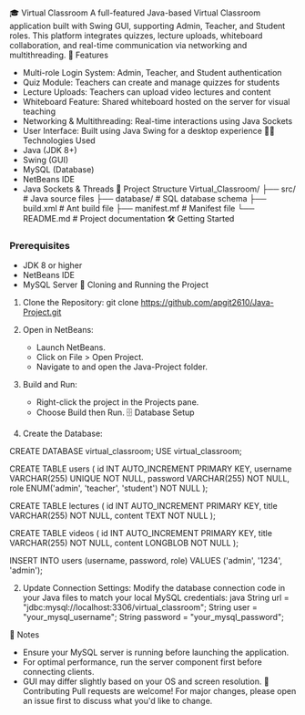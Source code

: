 🎓 Virtual Classroom
A full-featured Java-based Virtual Classroom application built with Swing GUI, supporting Admin, Teacher, and Student roles. This platform integrates quizzes, lecture uploads, whiteboard collaboration, and real-time communication via networking and multithreading.
🚀 Features
- Multi-role Login System: Admin, Teacher, and Student authentication
- Quiz Module: Teachers can create and manage quizzes for students
- Lecture Uploads: Teachers can upload video lectures and content
- Whiteboard Feature: Shared whiteboard hosted on the server for visual teaching
- Networking & Multithreading: Real-time interactions using Java Sockets
- User Interface: Built using Java Swing for a desktop experience
🧑‍💻 Technologies Used
- Java (JDK 8+)
- Swing (GUI)
- MySQL (Database)
- NetBeans IDE
- Java Sockets & Threads
📂 Project Structure
Virtual_Classroom/
├── src/                      # Java source files
├── database/                 # SQL database schema
├── build.xml                 # Ant build file
├── manifest.mf               # Manifest file
└── README.md                 # Project documentation
🛠️ Getting Started
### Prerequisites
- JDK 8 or higher
- NetBeans IDE
- MySQL Server
🔄 Cloning and Running the Project
1. Clone the Repository:
   git clone https://github.com/apgit2610/Java-Project.git

2. Open in NetBeans:
   - Launch NetBeans.
   - Click on File > Open Project.
   - Navigate to and open the Java-Project folder.

3. Build and Run:
   - Right-click the project in the Projects pane.
   - Choose Build then Run.
🗄️ Database Setup
1. Create the Database:

CREATE DATABASE virtual_classroom;
USE virtual_classroom;

CREATE TABLE users (
    id INT AUTO_INCREMENT PRIMARY KEY,
    username VARCHAR(255) UNIQUE NOT NULL,
    password VARCHAR(255) NOT NULL,
    role ENUM('admin', 'teacher', 'student') NOT NULL
);

CREATE TABLE lectures (
    id INT AUTO_INCREMENT PRIMARY KEY,
    title VARCHAR(255) NOT NULL,
    content TEXT NOT NULL
);

CREATE TABLE videos (
    id INT AUTO_INCREMENT PRIMARY KEY,
    title VARCHAR(255) NOT NULL,
    content LONGBLOB NOT NULL
);

INSERT INTO users (username, password, role)
VALUES ('admin', '1234', 'admin');


2. Update Connection Settings:
Modify the database connection code in your Java files to match your local MySQL credentials:
java
String url = "jdbc:mysql://localhost:3306/virtual_classroom";
String user = "your_mysql_username";
String password = "your_mysql_password";

📌 Notes
- Ensure your MySQL server is running before launching the application.
- For optimal performance, run the server component first before connecting clients.
- GUI may differ slightly based on your OS and screen resolution.
🤝 Contributing
Pull requests are welcome! For major changes, please open an issue first to discuss what you'd like to change.
